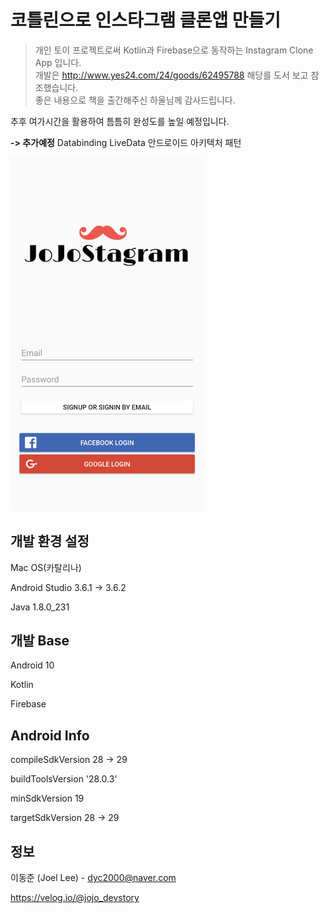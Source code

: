 # 코틀린으로 인스타그램 클론앱 만들기
> 개인 토이 프로젝트로써 Kotlin과 Firebase으로 동작하는 Instagram Clone App 입니다.
<br>개발은 http://www.yes24.com/24/goods/62495788 해당를 도서 보고 참조했습니다.
<br>좋은 내용으로 책을 출간해주신 하울님께 감사드립니다.

추후 여가시간을 활용하여 틈틈히 완성도를 높일 예정입니다.

**-> 추가예정**
Databinding
LiveData
안드로이드 아키텍처 패턴 

<img src="/header.png" width="310">

## 개발 환경 설정

Mac OS(카탈리나)

Android Studio 3.6.1 -> 3.6.2

Java 1.8.0_231

## 개발 Base

Android 10

Kotlin

Firebase


## Android Info

compileSdkVersion 28 -> 29

buildToolsVersion '28.0.3'

minSdkVersion 19

targetSdkVersion 28 -> 29

## 정보

이동준 (Joel Lee) - dyc2000@naver.com

https://velog.io/@jojo_devstory
